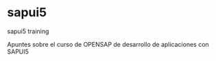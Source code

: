 # sapui5
sapui5 training


Apuntes sobre el curso de OPENSAP de desarrollo de aplicaciones con SAPUI5
